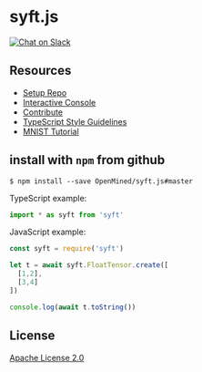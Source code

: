 # syft.js

[![Chat on Slack](https://img.shields.io/badge/chat-on%20slack-7A5979.svg)](https://openmined.slack.com/messages/team_syft_js)

## Resources

  - [Setup Repo](./readmes/setup.md)
  - [Interactive Console](./readmes/interactive-console.md)
  - [Contribute](./readmes/contribute.md)
  - [TypeScript Style Guidelines](./readmes/style-guidelines.md)
  - [MNIST Tutorial](https://github.com/OpenMined/tutorials/tree/master/beginner/Syft.js/getting-started-mnist-model)

## install with `npm` from github
```
$ npm install --save OpenMined/syft.js#master
```

TypeScript example:
```javascript
import * as syft from 'syft'
```

JavaScript example:
```javascript
const syft = require('syft')

let t = await syft.FloatTensor.create([
  [1,2],
  [3,4]
])

console.log(await t.toString())
```

## License

[Apache License 2.0](https://github.com/OpenMined/syft.js/blob/master/LICENSE)